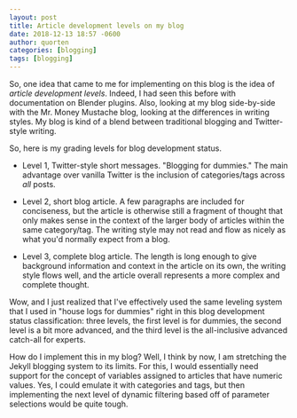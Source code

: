 ```yaml
---
layout: post
title: Article development levels on my blog
date: 2018-12-13 18:57 -0600
author: quorten
categories: [blogging]
tags: [blogging]
---
```


So, one idea that came to me for implementing on this blog is the idea
of _article development levels_.  Indeed, I had seen this before with
documentation on Blender plugins.  Also, looking at my blog
side-by-side with the Mr. Money Mustache blog, looking at the
differences in writing styles.  My blog is kind of a blend between
traditional blogging and Twitter-style writing.

So, here is my grading levels for blog development status.

* Level 1, Twitter-style short messages.  "Blogging for dummies."  The
  main advantage over vanilla Twitter is the inclusion of
  categories/tags across _all_ posts.

* Level 2, short blog article.  A few paragraphs are included for
  conciseness, but the article is otherwise still a fragment of
  thought that only makes sense in the context of the larger body of
  articles within the same category/tag.  The writing style may not
  read and flow as nicely as what you'd normally expect from a blog.

* Level 3, complete blog article.  The length is long enough to give
  background information and context in the article on its own, the
  writing style flows well, and the article overall represents a more
  complex and complete thought.

Wow, and I just realized that I've effectively used the same leveling
system that I used in "house logs for dummies" right in this blog
development status classification: three levels, the first level is
for dummies, the second level is a bit more advanced, and the third
level is the all-inclusive advanced catch-all for experts.

How do I implement this in my blog?  Well, I think by now, I am
stretching the Jekyll blogging system to its limits.  For this, I
would essentially need support for the concept of variables assigned
to articles that have numeric values.  Yes, I could emulate it with
categories and tags, but then implementing the next level of dynamic
filtering based off of parameter selections would be quite tough.
